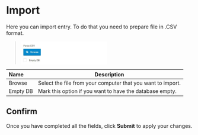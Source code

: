 # Import

Here you can import entry. To do that you need to prepare file in .CSV format.

><img src="../../../../images/module-overview3.jpg" alt="module-overview3" style="width: 50%; display: block"></a>

**Name** | **Description** 
:--- | ---
Browse | Select the file from your computer that you want to import.
Empty DB | Mark this option if you want to have the database empty.

## Confirm 

Once you have completed all the fields, click **Submit** to apply your changes.